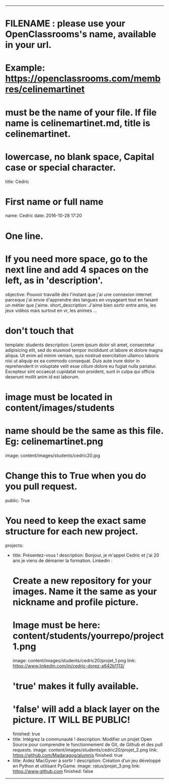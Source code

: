 ---

# FILENAME : please use your OpenClassrooms's name, available in your url.
# Example: https://openclassrooms.com/membres/celinemartinet
# must be the name of your file. If file name is celinemartinet.md, title is celinemartinet.
# lowercase, no blank space, Capital case or special character.
title: Cedric

# First name or full name
name: Cedric
date: 2016-10-28 17:20

# One line.
# If you need more space, go to the next line and add 4 spaces on the left, as in 'description'.
objective: Pouvoir travaillé dès l'instant que j'ai une connexion internet parceque j'ai envie d'apprendre des langues en voyageant tout en faisant un métier que j'aime.
short_description: J'aime bien sortir entre amis, les jeux vidéos mais surtout en vr, les animes ...

# don't touch that
template: students
description:
    Lorem ipsum dolor sit amet, consectetur adipisicing elit, sed do eiusmod
    tempor incididunt ut labore et dolore magna aliqua. Ut enim ad minim veniam,
    quis nostrud exercitation ullamco laboris nisi ut aliquip ex ea commodo
    consequat. Duis aute irure dolor in reprehenderit in voluptate velit esse
    cillum dolore eu fugiat nulla pariatur. Excepteur sint occaecat cupidatat non
    proident, sunt in culpa qui officia deserunt mollit anim id est laborum.

# image must be located in content/images/students
# name should be the same as this file. Eg: celinemartinet.png
image: content/images/students/cedric20.jpg

# Change this to True when you do you pull request.
public: True

# You need to keep the exact same structure for each new project.
projects:
  - title: Présentez-vous !
    description: Bonjour, je m'appel Cedric et j'ai 20 ans je viens de démarrer la formation. Linkedin : 
    # Create a new repository for your images. Name it the same as your nickname and profile picture.
    # Image must be here: content/students/yourrepo/project1.png
    image: content/images/students/cedric20/projet_1.png
    link: https://www.linkedin.com/in/cedric-dorez-a642b1113/
    # 'true' makes it fully available.
    # 'false' will add a black layer on the picture. IT WILL BE PUBLIC!
    finished: true
  - title: Intégrez la communauté !
    description: Modifier un projet Open Source pour comprendre le fonctionnement de Git, de Github et des pull requests. 
    image: content/images/students/cedric20/projet_2.png
    link: https://github.com/Madaragog/alumnis
    finished: true
  - title: Aidez MacGyver à sortir !
    description: Création d’un jeu développé en Python et utilisant PyGame.
    image: ratus/projet_3.png
    link: https://www.github.com
    finished: false
---